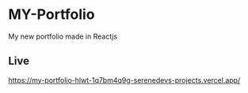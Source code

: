 # MY-Portfolio
My new portfolio made in Reactjs
## Live 
https://my-portfolio-hlwt-1q7bm4q9g-serenedevs-projects.vercel.app/
